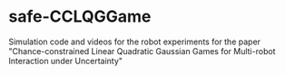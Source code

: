 # safe-CCLQGGame
Simulation code and videos for the robot experiments for the paper "Chance-constrained Linear Quadratic Gaussian Games for Multi-robot  Interaction under Uncertainty"
